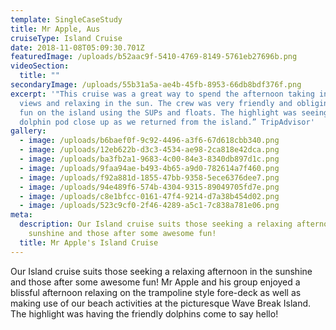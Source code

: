 ```yaml
---
template: SingleCaseStudy
title: Mr Apple, Aus
cruiseType: Island Cruise
date: 2018-11-08T05:09:30.701Z
featuredImage: /uploads/b52aac9f-5410-4769-8149-5761eb27696b.png
videoSection:
  title: ""
secondaryImage: /uploads/55b31a5a-ae4b-45fb-8953-66db8bdf376f.png
excerpt: '"This cruise was a great way to spend the afternoon taking in the
  views and relaxing in the sun. The crew was very friendly and obliging. It was
  fun on the island using the SUPs and floats. The highlight was seeing a
  dolphin pod close up as we returned from the island.” TripAdvisor'
gallery:
  - image: /uploads/b6baef0f-9c92-4496-a3f6-67d618cbb340.png
  - image: /uploads/12eb622b-d3c3-4534-ae98-2ca818e42dca.png
  - image: /uploads/ba3fb2a1-9683-4c00-84e3-8340db897d1c.png
  - image: /uploads/9faa94ae-b493-4b65-a9d0-782614a7f460.png
  - image: /uploads/f92a881d-1855-47bb-9358-5ece6376dee7.png
  - image: /uploads/94e489f6-574b-4304-9315-89049705fd7e.png
  - image: /uploads/c8e1bfcc-0161-47f4-9214-d7a38b454d02.png
  - image: /uploads/523c9cf0-2f46-4289-a5c1-7c838a781e06.png
meta:
  description: Our Island cruise suits those seeking a relaxing afternoon in the
    sunshine and those after some awesome fun!
  title: Mr Apple's Island Cruise
---
```

Our Island cruise suits those seeking a relaxing afternoon in the sunshine and those after some awesome fun! Mr Apple and his group enjoyed a blissful afternoon relaxing on the trampoline style fore-deck as well as making use of our beach activities at the picturesque Wave Break Island. The highlight was having the friendly dolphins come to say hello!
